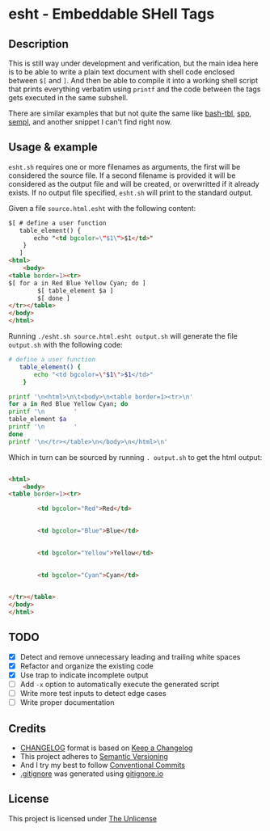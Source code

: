 # esht - Embeddable SHell Tags

## Description
This is still way under development and verification, but the main idea here is to be able to write a plain text document with shell code enclosed between `$[` and `]`. And then be able to compile it into a working shell script that prints everything verbatim using `printf` and the code between the tags gets executed in the same subshell.

There are similar examples that but not quite the same like [bash-tbl](https://github.com/TekWizely/bash-tpl), [spp](https://github.com/radare/spp), [sempl](https://github.com/nextrevision/sempl), and another snippet I can't find right now.

## Usage & example
`esht.sh` requires one or more filenames as arguments, the first will be considered the source file. If a second filename is provided it will be considered as the output file and will be created, or overwritted if it already exists. If no output file specified, `esht.sh` will print to the standard output.

Given a file `source.html.esht` with the following content:
```html
$[ # define a user function
   table_element() {
       echo "<td bgcolor=\"$1\">$1</td>"
    }
   ]
<html>
	<body>
<table border=1><tr>
$[ for a in Red Blue Yellow Cyan; do ]
        $[ table_element $a ]
        $[ done ]
</tr></table>
</body>
</html>
```

Running `./esht.sh source.html.esht output.sh` will generate the file `output.sh` with the following code:
```sh
# define a user function
   table_element() {
       echo "<td bgcolor=\"$1\">$1</td>"
    }

printf '\n<html>\n\t<body>\n<table border=1><tr>\n'
for a in Red Blue Yellow Cyan; do
printf '\n        '
table_element $a
printf '\n        '
done
printf '\n</tr></table>\n</body>\n</html>\n'

```

Which in turn can be sourced by running `. output.sh` to get the html output:
```html

<html>
	<body>
<table border=1><tr>

        <td bgcolor="Red">Red</td>

        
        <td bgcolor="Blue">Blue</td>

        
        <td bgcolor="Yellow">Yellow</td>

        
        <td bgcolor="Cyan">Cyan</td>

        
</tr></table>
</body>
</html>

```

## TODO
- [x] Detect and remove unnecessary leading and trailing white spaces
- [x] Refactor and organize the existing code
- [x] Use trap to indicate incomplete output
- [ ] Add `-x` option to automatically execute the generated script
- [ ] Write more test inputs to detect edge cases
- [ ] Write proper documentation

## Credits
- [CHANGELOG](./CHANGELOG.md) format is based on [Keep a Changelog](https://keepachangelog.com/en/1.0.0/)
- This project adheres to [Semantic Versioning](https://semver.org/spec/v2.0.0.html)
- And I try my best to follow [Conventional Commits](https://www.conventionalcommits.org/en/v1.0.0/)
- [.gitignore](./.gitignore) was generated using [gitignore.io](https://www.toptal.com/developers/gitignore)

## License
This project is licensed under [The Unlicense](./LICENSE)
